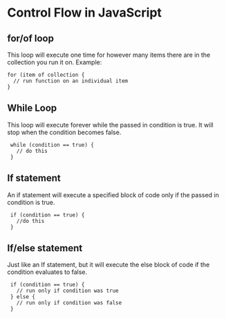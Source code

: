 # Control Flow in JavaScript

## for/of loop
This loop will execute one time for however many items there are in the collection you run it on.
Example:

```
for (item of collection {
  // run function on an individual item
}
```

## While Loop
This loop will execute forever while the passed in condition is true. It will stop when the condition becomes false.

```
 while (condition == true) {
   // do this
 }
```

## If statement
An if statement will execute a specified block of code only if the passed in condition is true.

```
 if (condition == true) {
   //do this
 }
 ```

 ## If/else statement
 Just like an If statement, but it will execute the else block of code if the condition evaluates to false.

 ```
  if (condition == true) {
    // run only if condition was true
  } else {
    // run only if condition was false
  }
  ```
